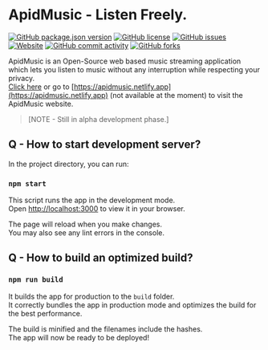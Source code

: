 # ApidMusic - Listen Freely.

[![GitHub package.json version](https://img.shields.io/github/package-json/v/apidware/apidmusic?style=plastic)](https://github.com/ApidWare/ApidMusic)
[![GitHub license](https://img.shields.io/github/license/ApidWare/ApidMusic?style=plastic)](https://github.com/ApidWare/ApidMusic/blob/main/LICENSE)
[![GitHub issues](https://img.shields.io/github/issues/apidware/apidmusic?style=plastic)](https://github.com/ApidWare/ApidMusic/issues)
[![Website](https://img.shields.io/website?down_color=red&down_message=down&style=plastic&up_color=green&up_message=up&url=https%3A%2F%2Fapidmusic.netlify.app)](https://apidmusic.netlify.app)
[![GitHub commit activity](https://img.shields.io/github/commit-activity/w/apidware/apidmusic?style=plastic)](https://github.com/ApidWare/ApidMusic)
[![GitHub forks](https://img.shields.io/github/forks/apidware/apidmusic?style=social)](https://github.com/ApidWare/ApidMusic)

ApidMusic is an Open-Source web based music streaming application which lets you listen to music without any interruption while respecting your privacy. \
[Click here](https://apidmusic.netlify.app) or go to [https://apidmusic.netlify.app](https://apidmusic.netlify.app) (not available at the moment) to visit the ApidMusic website.

>[NOTE - Still in alpha development phase.]

## Q - How to start development server?

In the project directory, you can run:

### `npm start`

This script runs the app in the development mode.\
Open [http://localhost:3000](http://localhost:3000) to view it in your browser.

The page will reload when you make changes.\
You may also see any lint errors in the console.

## Q - How to build an optimized build?

### `npm run build`

It builds the app for production to the `build` folder.\
It correctly bundles the app in production mode and optimizes the build for the best performance.

The build is minified and the filenames include the hashes.\
The app will now be ready to be deployed!
